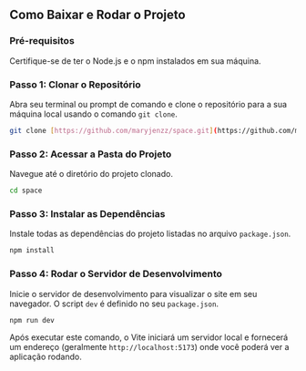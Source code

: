 
## Como Baixar e Rodar o Projeto

### Pré-requisitos
Certifique-se de ter o Node.js e o npm instalados em sua máquina.

### Passo 1: Clonar o Repositório
Abra seu terminal ou prompt de comando e clone o repositório para a sua máquina local usando o comando `git clone`.

```bash
git clone [https://github.com/maryjenzz/space.git](https://github.com/maryjenzz/space.git)
```

### Passo 2: Acessar a Pasta do Projeto
Navegue até o diretório do projeto clonado.

```bash
cd space
```

### Passo 3: Instalar as Dependências
Instale todas as dependências do projeto listadas no arquivo `package.json`.

```bash
npm install
```

### Passo 4: Rodar o Servidor de Desenvolvimento
Inicie o servidor de desenvolvimento para visualizar o site em seu navegador. O script `dev` é definido no seu `package.json`.

```bash
npm run dev
```

Após executar este comando, o Vite iniciará um servidor local e fornecerá um endereço (geralmente `http://localhost:5173`) onde você poderá ver a aplicação rodando.
